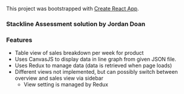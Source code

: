 This project was bootstrapped with [Create React App](https://github.com/facebook/create-react-app).

### Stackline Assessment solution by Jordan Doan

### Features
- Table view of sales breakdown per week for product
- Uses CanvasJS to display data in line graph from given JSON file.
- Uses Redux to manage data (data is retrieved when page loads)
- Different views not implemented, but can possibly switch between overview and sales view via sidebar
  - View setting is managed by Redux
